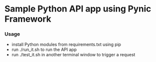 # Sample Python API app using Pynic Framework

### Usage
* install Python modules from requirements.txt using pip
* run ./run_it.sh to run the API app
* run ./test_it.sh in another terminal window to trigger a request
